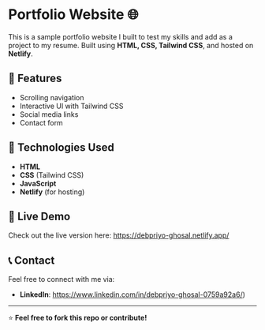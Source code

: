 # Portfolio Website 🌐  

This is a sample portfolio website I built to test my skills and add as a project to my resume. Built using **HTML, CSS, Tailwind CSS**, and hosted on **Netlify**.    
  
## 🚀 Features    
- Scrolling navigation  
- Interactive UI with Tailwind CSS  
- Social media links  
- Contact form  

## 📂 Technologies Used  
- **HTML**  
- **CSS** (Tailwind CSS)  
- **JavaScript**  
- **Netlify** (for hosting)  
 
## 🔗 Live Demo  
Check out the live version here: https://debpriyo-ghosal.netlify.app/

## 📞 Contact  
Feel free to connect with me via:  
- **LinkedIn**: https://www.linkedin.com/in/debpriyo-ghosal-0759a92a6/)  

---

⭐ **Feel free to fork this repo or contribute!**  
